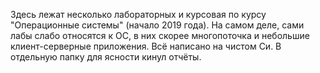 Здесь лежат несколько лабораторных и курсовая по курсу "Операционные системы" (начало 2019 года). На самом деле, сами лабы слабо относятся к ОС, в них скорее многопоточка и небольшие клиент-серверные приложения. Всё написано на чистом Си. В отдельную папку для ясности кинул отчёты.
